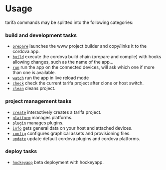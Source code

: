 # Usage

tarifa commands may be splitted into the following categories:

### build and development tasks

* [`prepare`](./prepare.md) launches the www project builder and copy/links it to the cordova app.
* [`build`](./build.md) execute the cordova build chain (prepare and compile) with hooks allowing
changes, such as the name of the app...
* [`run`](./run.md) run the app on the connected devices, will ask which one if more than
one is available.
* [`watch`](./watch.md) run the app in live reload mode
* [`check`](./check.md) check the current tarifa project after clone or host switch.
* [`clean`](./clean.md) cleans project.

### project management tasks

* [`create`](./create.md) interactively creates a tarifa project.
* [`platform`](./platform.md) manages platforms.
* [`plugin`](./plugin.md) manages plugins.
* [`info`](./info.md) gets general data on your host and attached devices.
* [`config`](./config.md) configures graphical assets and provisioning files.
* [`update`](./update.md) update default cordova plugins and cordova platforms.

### deploy tasks

* [`hockeyapp`](./hockeyapp.md) beta deployment with hockeyapp.
